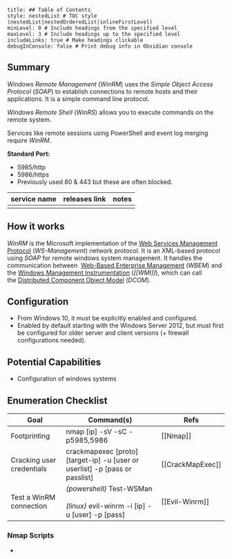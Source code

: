 ```table-of-contents
title: ## Table of Contents
style: nestedList # TOC style (nestedList|nestedOrderedList|inlineFirstLevel)
minLevel: 0 # Include headings from the specified level
maxLevel: 3 # Include headings up to the specified level
includeLinks: true # Make headings clickable
debugInConsole: false # Print debug info in Obsidian console
```

## Summary
*Windows Remote Management* (*WinRM*) uses the *Simple Object Access Protocol* (*SOAP*) to establish connections to remote hosts and their applications. It is a simple command line protocol.

*Windows Remote Shell* (*WinRS*) allows you to execute commands on the remote system.

Services like remote sessions using PowerShell and event log merging require *WinRM*.

**Standard Port:** 
- 5985/http
- 5986/https
- Previously used 80 & 443 but these are often blocked.

| service name | releases link | notes |
| ------------ | ------------- | ----- |
|              |               |       |
## How it works
*WinRM* is the Microsoft implementation of the [Web Services Management Protocol](https://docs.microsoft.com/en-us/windows/win32/winrm/ws-management-protocol) (*WS-Management*) network protocol. It is an XML-based protocol using *SOAP* for remote windows system management. It handles the communication between  [Web-Based Enterprise Management](https://en.wikipedia.org/wiki/Web-Based_Enterprise_Management) (*WBEM*) and the [Windows Management Instrumentation](https://docs.microsoft.com/en-us/windows/win32/wmisdk/wmi-start-page) (*[[WMI]]*), which can call the [Distributed Component Object Model](https://docs.microsoft.com/en-us/openspecs/windows_protocols/ms-dcom/4a893f3d-bd29-48cd-9f43-d9777a4415b0) (*DCOM*).

## Configuration
- From Windows 10, it must be explicitly enabled and configured.
- Enabled by default starting with the Windows Server 2012, but must first be configured for older server and client versions (+ firewall configurations needed). 

## Potential Capabilities
- Configuration of windows systems

## Enumeration Checklist

| Goal                      | Command(s)                                                                         | Refs             |
| ------------------------- | ---------------------------------------------------------------------------------- | ---------------- |
| Footprinting              | nmap [ip] -sV -sC -p5985,5986                                                      | [[Nmap]]         |
| Cracking user credentials | crackmapexec [proto] [target-ip] -u [user or userlist] -p [pass or passlist]       | [[CrackMapExec]] |
| Test a WinRM connection   | *(powershell)* Test-WSMan <br><br>*(linux)* evil-winrm -i [ip] -u [user] -p [pass] | [[Evil-Winrm]]   |
### Nmap Scripts
- 
